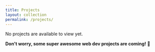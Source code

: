 ```yaml
---
title: Projects
layout: collection
permalink: /projects/
---
```


No projects are available to view yet. 

**Don't worry, some super awesome web dev projects are coming!** 🚀